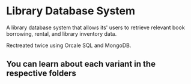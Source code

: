 # Library Database System

A library database system that allows its' users to retrieve relevant book borrowing, rental, and library inventory data. 

Rectreated twice using Orcale SQL and MongoDB.

## You can learn about each variant in the respective folders
